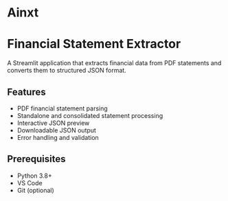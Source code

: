 # Ainxt
# Financial Statement Extractor

A Streamlit application that extracts financial data from PDF statements and converts them to structured JSON format.

## Features

- PDF financial statement parsing
- Standalone and consolidated statement processing
- Interactive JSON preview
- Downloadable JSON output
- Error handling and validation

## Prerequisites

- Python 3.8+
- VS Code
- Git (optional)

